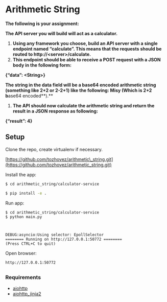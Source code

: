 
# Arithmetic String

**The following is your assignment:**

**The API server you will build will act as a calculator.**

1. **Using any framework you choose, build an API server with a single endpoint named “calculate”. This means that the requests should be routed to http://&lt;server&gt;/calculate.**
2. **This endpoint should be able to receive a POST request with a JSON body in the following form:**

**{“data”: &lt;String&gt;}**

**The string in the data field will be a base64 encoded arithmetic string \(something like 2+2 or 2-2+1\) like the following: Misy \(Which is 2+2 b**ase64 encoded**\).**

1. **The API should now calculate the arithmetic string and return the result in a JSON response as following:**

**{“result”: 4}**

## Setup

Clone the repo, create virtualenv if necessary.

[https://github.com/tozhovez/arithmetic\_string.git](https://github.com/tozhovez/arithmetic_string.git)

Install the app:

```bash
$ cd arithmetic_string/calculator-service

$ pip install -e . 
```

Run app:

```text
$ cd arithmetic_string/calculator-service
$ python main.py 



DEBUG:asyncio:Using selector: EpollSelector
======== Running on http://127.0.0.1:50772 ========
(Press CTRL+C to quit)

```

Open browser:

```text
http://127.0.0.1:50772
```



## 

### Requirements

* [aiohttp](https://github.com/KeepSafe/aiohttp)
* [aiohttp\_jinja2](https://github.com/aio-libs/aiohttp_jinja2)

